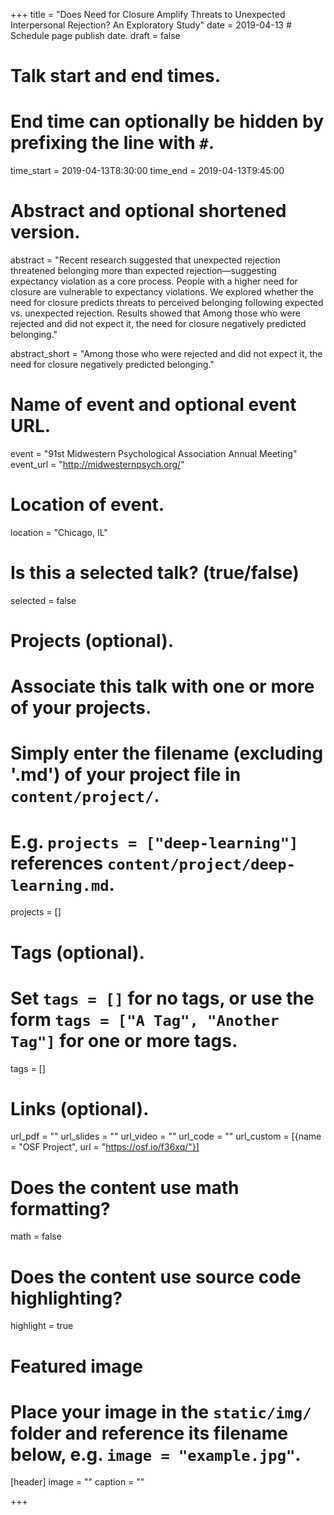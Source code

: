 +++
title = "Does Need for Closure Amplify Threats to Unexpected Interpersonal Rejection? An Exploratory Study"
date = 2019-04-13  # Schedule page publish date.
draft = false

# Talk start and end times.
#   End time can optionally be hidden by prefixing the line with `#`.
time_start = 2019-04-13T8:30:00 
time_end = 2019-04-13T9:45:00 

# Abstract and optional shortened version.
abstract = "Recent research suggested that unexpected rejection threatened belonging more than expected rejection—suggesting expectancy violation as a core process. People with a higher need for closure are vulnerable to expectancy violations. We explored whether the need for closure predicts threats to perceived belonging following expected vs. unexpected rejection. Results showed that Among those who were rejected and did not expect it, the need for closure negatively predicted belonging."

abstract_short = "Among those who were rejected and did not expect it, the need for closure negatively predicted belonging."

# Name of event and optional event URL.
event = "91st Midwestern Psychological Association Annual Meeting"
event_url = "http://midwesternpsych.org/"

# Location of event.
location = "Chicago, IL"

# Is this a selected talk? (true/false)
selected = false

# Projects (optional).
#   Associate this talk with one or more of your projects.
#   Simply enter the filename (excluding '.md') of your project file in `content/project/`.
#   E.g. `projects = ["deep-learning"]` references `content/project/deep-learning.md`.
projects = []

# Tags (optional).
#   Set `tags = []` for no tags, or use the form `tags = ["A Tag", "Another Tag"]` for one or more tags.
tags = []

# Links (optional).
url_pdf = ""
url_slides = ""
url_video = ""
url_code = ""
url_custom = [{name = "OSF Project", url = "https://osf.io/f36xq/"}]


# Does the content use math formatting?
math = false

# Does the content use source code highlighting?
highlight = true

# Featured image
# Place your image in the `static/img/` folder and reference its filename below, e.g. `image = "example.jpg"`.
[header]
image = ""
caption = ""

+++
